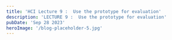 ```yaml
---
title: 'HCI Lecture 9 :  Use the prototype for evaluation'
description: 'LECTURE 9 :  Use the prototype for evaluation'
pubDate: 'Sep 28 2023'
heroImage: '/blog-placeholder-5.jpg'
---
```


